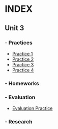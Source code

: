 # INDEX 
## Unit 3
### -    Practices
   -  [Practice 1]
   -  [Practice 2]
   -  [Practice 3]
   -  [Practice 4]
  
### -    Homeworks
### -    Evaluation
   - [Evaluation Practice]
### -    Research



[Practice 1]:https://github.com/Luis-Alonso18/Data_Mining/blob/Unit_3/practices/practice_1_Unit_3/practice_1.md
[Practice 2]:https://github.com/Luis-Alonso18/Data_Mining/blob/Unit_3/practices/practice_2_Unit_3/practice_2.md
[Practice 3]:https://github.com/Luis-Alonso18/Data_Mining/blob/Unit_3/practices/practice_3_Unit_3/practice_3.md
[Practice 4]:https://github.com/Luis-Alonso18/Data_Mining/blob/Unit_3/practices/practice_4_Unit_3/practice_4.md
[Evaluation Practice]:https://github.com/Luis-Alonso18/Data_Mining/blob/Unit_3/evaluation/evaluation_practice_Unit_3/evaluation_practice.md
